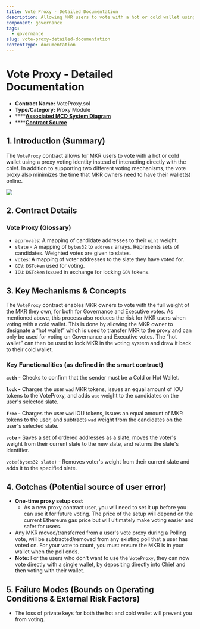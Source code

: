 ```yaml
---
title: Vote Proxy - Detailed Documentation
description: Allowing MKR users to vote with a hot or cold wallet using a proxy voting identity
component: governance
tags:
  - governance
slug: vote-proxy-detailed-documentation
contentType: documentation
---
```


# Vote Proxy - Detailed Documentation

- **Contract Name:** VoteProxy.sol
- **Type/Category:** Proxy Module
- \*\*\*\*[**Associated MCD System Diagram**](https://github.com/makerdao/dss/wiki#system-architecture)
- \*\*\*\*[**Contract Source**](https://github.com/makerdao/vote-proxy/blob/master/src/VoteProxy.sol)

## 1. Introduction \(Summary\)

The `VoteProxy` contract allows for MKR users to vote with a hot or cold wallet using a proxy voting identity instead of interacting directly with the chief. In addition to supporting two different voting mechanisms, the vote proxy also minimizes the time that MKR owners need to have their wallet\(s\) online.

![](/images/documentation/pause.png)

## 2. Contract Details

### Vote Proxy \(Glossary\)

- `approvals`: A mapping of candidate addresses to their `uint` weight.
- `slate` - A mapping of `bytes32` to `address` arrays. Represents sets of candidates. Weighted votes are given to slates.
- `votes`: A mapping of voter addresses to the slate they have voted for.
- `GOV`: `DSToken` used for voting.
- `IOU`: `DSToken` issued in exchange for locking `GOV` tokens.

## 3. Key Mechanisms & Concepts

The `VoteProxy` contract enables MKR owners to vote with the full weight of the MKR they own, for both for Governance and Executive votes. As mentioned above, this process also reduces the risk for MKR users when voting with a cold wallet. This is done by allowing the MKR owner to designate a “hot wallet” which is used to transfer MKR to the proxy and can only be used for voting on Governance and Executive votes. The “hot wallet” can then be used to lock MKR in the voting system and draw it back to their cold wallet.

### Key Functionalities \(as defined in the smart contract\)

**`auth`** - Checks to confirm that the sender must be a Cold or Hot Wallet.

**`lock` -** Charges the user `wad` MKR tokens, issues an equal amount of IOU tokens to the VoteProxy, and adds `wad` weight to the candidates on the user's selected slate.

**`free` -** Charges the user `wad` IOU tokens, issues an equal amount of MKR tokens to the user, and subtracts `wad` weight from the candidates on the user's selected slate.

**`vote`** - Saves a set of ordered addresses as a slate, moves the voter's weight from their current slate to the new slate, and returns the slate's identifier.

`vote(bytes32 slate)` - Removes voter's weight from their current slate and adds it to the specified slate.

## 4. Gotchas \(Potential source of user error\)

- **One-time proxy setup cost**
  - As a new proxy contract user, you will need to set it up before you can use it for future voting. The price of the setup will depend on the current Ethereum gas price but will ultimately make voting easier and safer for users.
- Any MKR moved/transferred from a user's vote proxy during a Polling vote, will be subtracted/removed from any existing poll that a user has voted on. For your vote to count, you must ensure the MKR is in your wallet when the poll ends.
- **Note:** For the users who don't want to use the `VoteProxy`, they can now vote directly with a single wallet, by depositing directly into Chief and then voting with their wallet.

## 5. Failure Modes \(Bounds on Operating Conditions & External Risk Factors\)

- The loss of private keys for both the hot and cold wallet will prevent you from voting.
